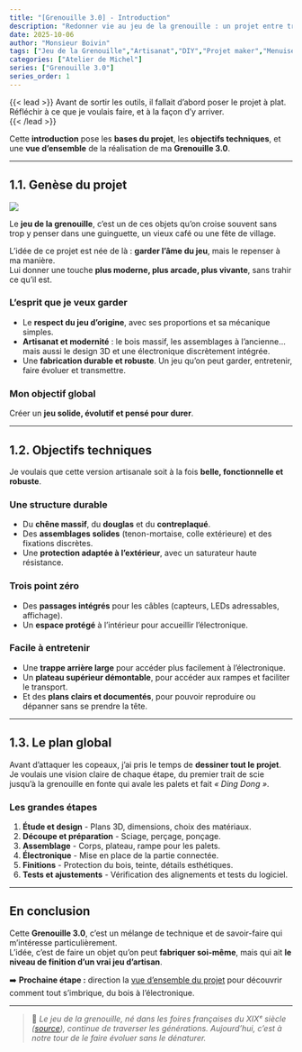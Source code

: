 ```yaml
---
title: "[Grenouille 3.0] - Introduction"
description: "Redonner vie au jeu de la grenouille : un projet entre tradition, artisanat et technologie moderne."
date: 2025-10-06
author: "Monsieur Boivin"
tags: ["Jeu de la Grenouille","Artisanat","DIY","Projet maker","Menuiserie","Design 3D","Électronique embarquée"]
categories: ["Atelier de Michel"]
series: ["Grenouille 3.0"]
series_order: 1
---
```

{{< lead >}}
Avant de sortir les outils, il fallait d’abord poser le projet à plat.  
Réfléchir à ce que je voulais faire, et à la façon d’y arriver.  
{{< /lead >}}

Cette **introduction** pose les **bases du projet**, les **objectifs techniques**, et une **vue d’ensemble** de la réalisation de ma **Grenouille 3.0**.

---

## 1.1. Genèse du projet

![](grenouille.jpg)

Le **jeu de la grenouille**, c’est un de ces objets qu’on croise souvent sans trop y penser dans une guinguette, un vieux café ou une fête de village.  

L’idée de ce projet est née de là : **garder l’âme du jeu**, mais le repenser à ma manière.  
Lui donner une touche **plus moderne, plus arcade, plus vivante**, sans trahir ce qu’il est.

### L’esprit que je veux garder
- Le **respect du jeu d’origine**, avec ses proportions et sa mécanique simples.  
- **Artisanat et modernité** : le bois massif, les assemblages à l’ancienne… mais aussi le design 3D et une électronique discrètement intégrée.  
- Une **fabrication durable et robuste**. Un jeu qu’on peut garder, entretenir, faire évoluer et transmettre.

### Mon objectif global
Créer un **jeu solide, évolutif et pensé pour durer**.

---

## 1.2. Objectifs techniques

Je voulais que cette version artisanale soit à la fois **belle, fonctionnelle et robuste**.

### Une structure durable
- Du **chêne massif**, du **douglas** et du **contreplaqué**.  
- Des **assemblages solides** (tenon-mortaise, colle extérieure) et des fixations discrètes.  
- Une **protection adaptée à l’extérieur**, avec un saturateur haute résistance.

### Trois point zéro
- Des **passages intégrés** pour les câbles (capteurs, LEDs adressables, affichage).  
- Un **espace protégé** à l’intérieur pour accueillir l’électronique.  

### Facile à entretenir
- Une **trappe arrière large** pour accéder plus facilement à l’électronique.  
- Un **plateau supérieur démontable**, pour accéder aux rampes et faciliter le transport.  
- Et des **plans clairs et documentés**, pour pouvoir reproduire ou dépanner sans se prendre la tête.

---

## 1.3. Le plan global

Avant d’attaquer les copeaux, j’ai pris le temps de **dessiner tout le projet**.  
Je voulais une vision claire de chaque étape, du premier trait de scie jusqu’à la grenouille en fonte qui avale les palets et fait *« Ding Dong »*.

### Les grandes étapes
1. **Étude et design** - Plans 3D, dimensions, choix des matériaux.  
2. **Découpe et préparation** - Sciage, perçage, ponçage.  
3. **Assemblage** - Corps, plateau, rampe pour les palets.  
4. **Électronique** - Mise en place de la partie connectée.  
5. **Finitions** - Protection du bois, teinte, détails esthétiques.  
6. **Tests et ajustements** - Vérification des alignements et tests du logiciel.

---

## En conclusion

Cette **Grenouille 3.0**, c’est un mélange de technique et de savoir-faire qui m’intéresse particulièrement.  
L’idée, c’est de faire un objet qu’on peut **fabriquer soi-même**, mais qui ait **le niveau de finition d’un vrai jeu d’artisan**.

➡️ **Prochaine étape :** direction la [vue d’ensemble du projet](./vue-ensemble) pour découvrir comment tout s’imbrique, du bois à l’électronique.

---

> 🐸 *Le jeu de la grenouille, né dans les foires françaises du XIXᵉ siècle ([source](https://fr.wikipedia.org/wiki/Jeu_de_la_grenouille)), continue de traverser les générations. Aujourd’hui, c’est à notre tour de le faire évoluer sans le dénaturer.*

